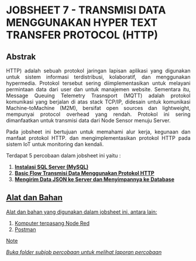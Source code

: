 # JOBSHEET 7 - TRANSMISI DATA MENGGUNAKAN HYPER TEXT TRANSFER PROTOCOL (HTTP) 


## Abstrak
<p align="justify">HTTP) adalah sebuah protokol jaringan lapisan aplikasi yang digunakan untuk sistem informasi terdistribusi, kolaboratif, dan menggunakan hypermedia. Protokol tersebut sering diimplementasikan untuk
melayani permintaan data dari user dan untuk manajemen website. Sementara itu, Message Queuing Telemetry Trasnsport (MQTT) adalah protokol komunikasi yang berjalan di atas stack TCP/IP, didesain untuk komunikasi Machine-toMachine
(M2M), bersifat open sources dan lightweight, mempunyai protocol overhead yang rendah. Protokol ini sering dimanfaatkan untuk transmisi data dari Node Sensor menuju Server. </p>

<p align="justify">Pada jobsheet ini bertujuan untuk memahami alur kerja, kegunaan dan manfaat protokol
HTTP. dan mengimplementasikan protokol HTTP pada sistem IoT untuk monitoring dan kendali. </p>

Terdapat 5 percobaan dalam jobsheet ini yaitu :
1. <a href="https://github.com/brianrahma/brian-system-embedded/tree/master/jobsheet%207/A.%20Instalasi%20SQL%20Server%20(MySQL)">**Instalasi SQL Server (MySQL)**
2. <a href="https://github.com/brianrahma/brian-system-embedded/tree/master/jobsheet%207/B.%20Basic%20Flow%20Transmisi%20Data%20Menggunakan%20Protokol%20HTTP">**Basic Flow Transmisi Data Menggunakan Protokol HTTP**
3. <a href="https://github.com/brianrahma/brian-system-embedded/tree/master/jobsheet%207/C.%20Mengirim%20Data%20JSON%20ke%20Server%20dan%20Menyimpannya%20ke%20Database">**Mengirim Data JSON ke Server dan Menyimpannya ke Database**

## Alat dan Bahan

Alat dan bahan yang digunakan dalam jobsheet ini, antara lain:
1. Komputer terpasang Node Red
2. Postman

> [!NOTE]  
> *Buka folder subjob percobaan untuk melihat laporan percobaan*
